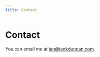 ```yaml
---
title: Contact
---
```


# Contact

You can email me at [ian@iankduncan.com](mailto:ian@iankduncan.com).
